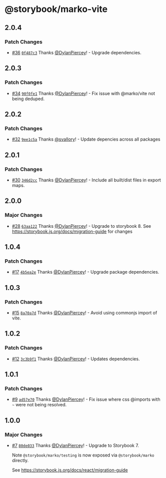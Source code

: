 # @storybook/marko-vite

## 2.0.4

### Patch Changes

- [#36](https://github.com/storybookjs/marko/pull/36) [`0f487c3`](https://github.com/storybookjs/marko/commit/0f487c3007271b9f184c6739cba23052142f52e6) Thanks [@DylanPiercey](https://github.com/DylanPiercey)! - Upgrade dependencies.

## 2.0.3

### Patch Changes

- [#34](https://github.com/storybookjs/marko/pull/34) [`90f0fe1`](https://github.com/storybookjs/marko/commit/90f0fe1d6ad85ebf18a40d4039ffc01b5768892e) Thanks [@DylanPiercey](https://github.com/DylanPiercey)! - Fix issue with @marko/vite not being deduped.

## 2.0.2

### Patch Changes

- [#32](https://github.com/storybookjs/marko/pull/32) [`9ee1c5a`](https://github.com/storybookjs/marko/commit/9ee1c5ac8ade2a05eca3f024eb983799de64a985) Thanks [@svallory](https://github.com/svallory)! - Update depencies across all packages

## 2.0.1

### Patch Changes

- [#30](https://github.com/storybookjs/marko/pull/30) [`346d2cc`](https://github.com/storybookjs/marko/commit/346d2cce85c6dc96a787e93a3fb1e677aa64b1e2) Thanks [@DylanPiercey](https://github.com/DylanPiercey)! - Include all built/dist files in export maps.

## 2.0.0

### Major Changes

- [#28](https://github.com/storybookjs/marko/pull/28) [`63aa122`](https://github.com/storybookjs/marko/commit/63aa122c97ecf277fe6ff55be9708c3e44833d56) Thanks [@DylanPiercey](https://github.com/DylanPiercey)! - Upgrade to storybook 8. See https://storybook.js.org/docs/migration-guide for changes

## 1.0.4

### Patch Changes

- [#17](https://github.com/storybookjs/marko/pull/17) [`4b5ea2e`](https://github.com/storybookjs/marko/commit/4b5ea2e6011cd85935762c27c7da71db7da93fcb) Thanks [@DylanPiercey](https://github.com/DylanPiercey)! - Upgrade package dependencies.

## 1.0.3

### Patch Changes

- [#15](https://github.com/storybookjs/marko/pull/15) [`8a70a7d`](https://github.com/storybookjs/marko/commit/8a70a7d2962b2f3098c8ec449830bc4ae54507a2) Thanks [@DylanPiercey](https://github.com/DylanPiercey)! - Avoid using commonjs import of vite.

## 1.0.2

### Patch Changes

- [#12](https://github.com/storybookjs/marko/pull/12) [`3c3b9f1`](https://github.com/storybookjs/marko/commit/3c3b9f10813cf5ed4ec798de1afe8b9de7ffc9b2) Thanks [@DylanPiercey](https://github.com/DylanPiercey)! - Updates dependencies.

## 1.0.1

### Patch Changes

- [#9](https://github.com/storybookjs/marko/pull/9) [`ad57e70`](https://github.com/storybookjs/marko/commit/ad57e70cc79b806d3d18f9d8ea02ec91e646c4f1) Thanks [@DylanPiercey](https://github.com/DylanPiercey)! - Fix issue where css @imports with `~` were not being resolved.

## 1.0.0

### Major Changes

- [#7](https://github.com/storybookjs/marko/pull/7) [`80de033`](https://github.com/storybookjs/marko/commit/80de033f646d50ef62e8650d0bf3c34e68c2edcc) Thanks [@DylanPiercey](https://github.com/DylanPiercey)! - Upgrade to Storybook 7.

  Note `@storybook/marko/testing` is now exposed via `@storybook/marko` directly.

  See https://storybook.js.org/docs/react/migration-guide
